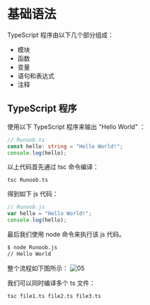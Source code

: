# 基础语法

TypeScript 程序由以下几个部分组成：

- 模块
- 函数
- 变量
- 语句和表达式
- 注释

## TypeScript 程序

使用以下 TypeScript 程序来输出 "Hello World" ：

```ts
// Runoob.ts
const hello: string = "Hello World!";
console.log(hello);
```

以上代码首先通过 tsc 命令编译：

```
tsc Runoob.ts
```

得到如下 js 代码：

```js
// Runoob.js
var hello = "Hello World!";
console.log(hello);
```

最后我们使用 node 命令来执行该 js 代码。

```bash
$ node Runoob.js
// Hello World
```

整个流程如下图所示：
![05](/images/ts/2022-11-21-05.png)

我们可以同时编译多个 ts 文件：

```
tsc file1.ts file2.ts file3.ts
```
